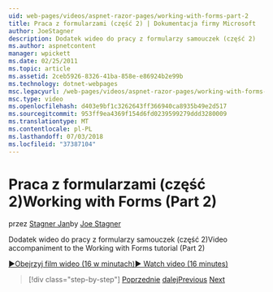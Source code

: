 ```yaml
---
uid: web-pages/videos/aspnet-razor-pages/working-with-forms-part-2
title: Praca z formularzami (część 2) | Dokumentacja firmy Microsoft
author: JoeStagner
description: Dodatek wideo do pracy z formularzy samouczek (część 2)
ms.author: aspnetcontent
manager: wpickett
ms.date: 02/25/2011
ms.topic: article
ms.assetid: 2ceb5926-8326-41ba-858e-e86924b2e99b
ms.technology: dotnet-webpages
msc.legacyurl: /web-pages/videos/aspnet-razor-pages/working-with-forms-part-2
msc.type: video
ms.openlocfilehash: d403e9bf1c3262643ff366940ca8935b49e2d517
ms.sourcegitcommit: 953ff9ea4369f154d6fd0239599279ddd3280009
ms.translationtype: MT
ms.contentlocale: pl-PL
ms.lasthandoff: 07/03/2018
ms.locfileid: "37387104"
---
```

<a name="working-with-forms-part-2"></a><span data-ttu-id="1deb0-103">Praca z formularzami (część 2)</span><span class="sxs-lookup"><span data-stu-id="1deb0-103">Working with Forms (Part 2)</span></span>
====================
<span data-ttu-id="1deb0-104">przez [Stagner Jan](https://github.com/JoeStagner)</span><span class="sxs-lookup"><span data-stu-id="1deb0-104">by [Joe Stagner](https://github.com/JoeStagner)</span></span>

<span data-ttu-id="1deb0-105">Dodatek wideo do pracy z formularzy samouczek (część 2)</span><span class="sxs-lookup"><span data-stu-id="1deb0-105">Video accompaniment to the Working with Forms tutorial (Part 2)</span></span>

[<span data-ttu-id="1deb0-106">&#9654;Obejrzyj film wideo (16 w minutach)</span><span class="sxs-lookup"><span data-stu-id="1deb0-106">&#9654; Watch video (16 minutes)</span></span>](https://channel9.msdn.com/Blogs/ASP-NET-Site-Videos/working-with-forms-part-2)

> [!div class="step-by-step"]
> <span data-ttu-id="1deb0-107">[Poprzednie](working-with-forms-part-1.md)
> [dalej](working-with-data-part-1.md)</span><span class="sxs-lookup"><span data-stu-id="1deb0-107">[Previous](working-with-forms-part-1.md)
[Next](working-with-data-part-1.md)</span></span>
